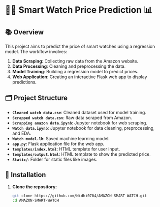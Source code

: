# 🕵️‍♂️ Smart Watch Price Prediction 📊

## 📚 Overview

This project aims to predict the price of smart watches using a regression model. The workflow involves:

1. **Data Scraping**: Collecting raw data from the Amazon website.
2. **Data Processing**: Cleaning and preprocessing the data.
3. **Model Training**: Building a regression model to predict prices.
4. **Web Application**: Creating an interactive Flask web app to display predictions.

## 🗂️ Project Structure

- **`Cleaned watch data.csv`**: Cleaned dataset used for model training.
- **`Scrapped watch data.csv`**: Raw data scraped from Amazon.
- **`Scrapping amazon data.ipynb`**: Jupyter notebook for web scraping.
- **`Watch data.ipynb`**: Jupyter notebook for data cleaning, preprocessing, and EDA.
- **`Watch model.lb`**: Saved machine learning model.
- **`app.py`**: Flask application file for the web app.
- **`templates/index.html`**: HTML template for user input.
- **`templates/output.html`**: HTML template to show the predicted price.
- **`Static/`**: Folder for static files like images.

## 🚀 Installation

1. **Clone the repository:**

   ```bash
   git clone https://github.com/Nidhi0704/AMAZON-SMART-WATCH.git
   cd AMAZON-SMART-WATCH
